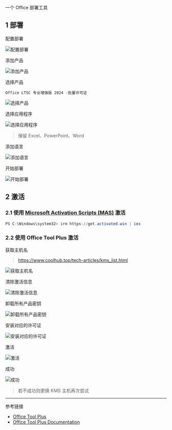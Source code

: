 一个 Office 部署工具

## 1 部署

配置部署

![配置部署](./../../../../../../images/Office%20Tool%20Plus/%E9%85%8D%E7%BD%AE%E9%83%A8%E7%BD%B2.png)

添加产品

![添加产品](./../../../../../../images/Office%20Tool%20Plus/%E6%B7%BB%E5%8A%A0%E4%BA%A7%E5%93%81.png)

选择产品

```
Office LTSC 专业增强版 2024 -批量许可证
```

![选择产品](./../../../../../../images/Office%20Tool%20Plus/%E9%80%89%E6%8B%A9%E4%BA%A7%E5%93%81.png)

选择应用程序

![选择应用程序](./../../../../../../images/Office%20Tool%20Plus/%E9%80%89%E6%8B%A9%E5%BA%94%E7%94%A8%E7%A8%8B%E5%BA%8F.png)

> 保留 Excel、PowerPoint、Word

添加语言

![添加语言](./../../../../../../images/Office%20Tool%20Plus/%E6%B7%BB%E5%8A%A0%E8%AF%AD%E8%A8%80.png)

开始部署

![开始部署](./../../../../../../images/Office%20Tool%20Plus/%E5%BC%80%E5%A7%8B%E9%83%A8%E7%BD%B2.png)

## 2 激活

### 2.1 使用 [Microsoft Activation Scripts (MAS)](https://massgrave.dev/) 激活

```powershell
PS C:\Windows\system32> irm https://get.activated.win | iex
```

### 2.2 使用 Office Tool Plus 激活

获取主机名

>https://www.coolhub.top/tech-articles/kms_list.html

![获取主机名](./../../../../../../images/Office%20Tool%20Plus/%E8%8E%B7%E5%8F%96%E4%B8%BB%E6%9C%BA%E5%90%8D.png)

清除激活信息

![清除激活信息](./../../../../../../images/Office%20Tool%20Plus/%E6%B8%85%E9%99%A4%E6%BF%80%E6%B4%BB%E4%BF%A1%E6%81%AF.png)

卸载所有产品密钥

![卸载所有产品密钥](./../../../../../../images/Office%20Tool%20Plus/%E5%8D%B8%E8%BD%BD%E6%89%80%E6%9C%89%E4%BA%A7%E5%93%81%E5%AF%86%E9%92%A5.png)

安装对应的许可证

![安装对应的许可证](./../../../../../../images/Office%20Tool%20Plus/%E5%AE%89%E8%A3%85%E5%AF%B9%E5%BA%94%E7%9A%84%E8%AE%B8%E5%8F%AF%E8%AF%81.png)

激活

![激活](./../../../../../../images/Office%20Tool%20Plus/%E6%BF%80%E6%B4%BB.png)

成功

![成功](./../../../../../../images/Office%20Tool%20Plus/%E6%88%90%E5%8A%9F.png)

> 若不成功则更换 KMS 主机再次尝试

---

参考链接

- [Office Tool Plus](https://www.officetool.plus/)
- [Office Tool Plus Documentation](https://www.officetool.plus/zh-cn/)
